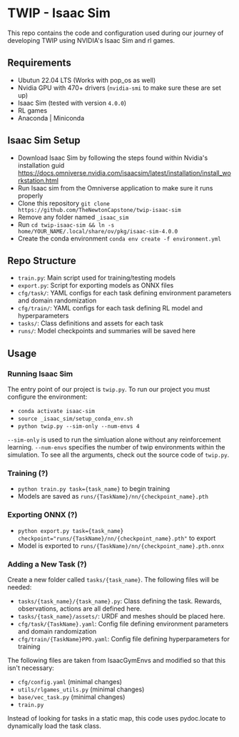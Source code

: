 # TWIP - Isaac Sim
This repo contains the code and configuration used during our journey of developing TWIP using NVIDIA's Isaac Sim and rl games.

## Requirements
- Ubutun 22.04 LTS (Works with pop_os as well)
- Nvidia GPU with 470+ drivers (`nvidia-smi` to make sure these are set up)
- Isaac Sim (tested with version `4.0.0`)
- RL games
- Anaconda | Miniconda

## Isaac Sim Setup
- Download Isaac Sim by following the steps found within Nvidia's installation guid https://docs.omniverse.nvidia.com/isaacsim/latest/installation/install_workstation.html
- Run Isaac sim from the Omniverse application to make sure it runs properly
- Clone this repository `git clone https://github.com/TheNewtonCapstone/twip-isaac-sim`
- Remove any folder named `_isaac_sim`
- Run `cd twip-isaac-sim && ln -s home/YOUR_NAME/.local/share/ov/pkg/isaac-sim-4.0.0`
- Create the conda environment `conda env create -f environment.yml` 

## Repo Structure
- `train.py`: Main script used for training/testing models
- `export.py`: Script for exporting models as ONNX files
- `cfg/task/`: YAML configs for each task defining environment parameters and domain randomization
- `cfg/train/`: YAML configs for each task defining RL model and hyperparameters
- `tasks/`: Class definitions and assets for each task
- `runs/`: Model checkpoints and summaries will be saved here

## Usage

### Running Isaac Sim
The entry point of our project is `twip.py`. To run our project you must configure the environment:
- `conda activate isaac-sim`
- `source _isaac_sim/setup_conda_env.sh`
- `python twip.py --sim-only --num-envs 4`

`--sim-only` is used to run the simluation alone without any reinforcement learning. `--num-envs` specifies the number of twip environments within the simulation. To see all the arguments, check out the source code of `twip.py`.

### Training (?)
- `python train.py task={task_name}` to begin training
- Models are saved as `runs/{TaskName}/nn/{checkpoint_name}.pth`

### Exporting ONNX (?)
- `python export.py task={task_name} checkpoint="runs/{TaskName}/nn/{checkpoint_name}.pth"` to export
- Model is exported to `runs/{TaskName}/nn/{checkpoint_name}.pth.onnx`

### Adding a New Task (?)
Create a new folder called `tasks/{task_name}`. The following files will be needed:
- `tasks/{task_name}/{task_name}.py`: Class defining the task. Rewards, observations, actions are all defined here.
- `tasks/{task_name}/assets/`: URDF and meshes should be placed here.
- `cfg/task/{TaskName}.yaml`: Config file defining environment parameters and domain randomization
- `cfg/train/{TaskName}PPO.yaml`: Config file defining hyperparameters for training

The following files are taken from IsaacGymEnvs and modified so that this isn't necessary:
 - `cfg/config.yaml` (minimal changes)
 - `utils/rlgames_utils.py` (minimal changes)
 - `base/vec_task.py` (minimal changes)
 - `train.py`

Instead of looking for tasks in a static map, this code uses pydoc.locate to dynamically load the task class.